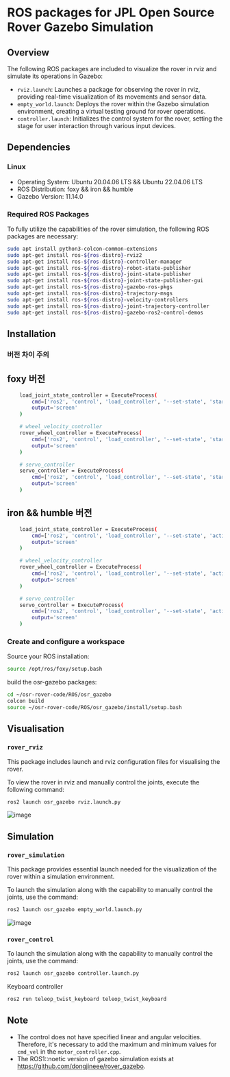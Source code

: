 # ROS packages for JPL Open Source Rover Gazebo Simulation

## Overview
The following ROS packages are included to visualize the rover in rviz and simulate its operations in Gazebo:

- `rviz.launch`: Launches a package for observing the rover in rviz, providing real-time visualization of its movements and sensor data.
- `empty_world.launch`: Deploys the rover within the Gazebo simulation environment, creating a virtual testing ground for rover operations.
- `controller.launch`: Initializes the control system for the rover, setting the stage for user interaction through various input devices.

## Dependencies

### Linux
- Operating System: Ubuntu 20.04.06 LTS &&  Ubuntu 22.04.06 LTS
- ROS Distribution: foxy && iron && humble
- Gazebo Version: 11.14.0

### Required ROS Packages
To fully utilize the capabilities of the rover simulation, the following ROS packages are necessary:

```bash
sudo apt install python3-colcon-common-extensions
sudo apt-get install ros-${ros-distro}-rviz2
sudo apt-get install ros-${ros-distro}-controller-manager
sudo apt-get install ros-${ros-distro}-robot-state-publisher
sudo apt-get install ros-${ros-distro}-joint-state-publisher
sudo apt-get install ros-${ros-distro}-joint-state-publisher-gui 
sudo apt-get install ros-${ros-distro}-gazebo-ros-pkgs
sudo apt-get install ros-${ros-distro}-trajectory-msgs
sudo apt-get install ros-${ros-distro}-velocity-controllers
sudo apt-get install ros-${ros-distro}-joint-trajectory-controller
sudo apt-get install ros-${ros-distro}-gazebo-ros2-control-demos
```

## Installation

### 버전 차이 주의 

## foxy 버전
```bash
    load_joint_state_controller = ExecuteProcess(
        cmd=['ros2', 'control', 'load_controller', '--set-state', 'start', 'joint_state_broadcaster'],
        output='screen'
    )

    # wheel_velocity_controller
    rover_wheel_controller = ExecuteProcess(
        cmd=['ros2', 'control', 'load_controller', '--set-state', 'start', 'wheel_controller'],
        output='screen'
    )

    # servo_controller
    servo_controller = ExecuteProcess(
        cmd=['ros2', 'control', 'load_controller', '--set-state', 'start', 'servo_controller'],
        output='screen'
    )
```

## iron && humble 버전
```bash
    load_joint_state_controller = ExecuteProcess(
        cmd=['ros2', 'control', 'load_controller', '--set-state', 'active', 'joint_state_broadcaster'],
        output='screen'
    )

    # wheel_velocity_controller
    rover_wheel_controller = ExecuteProcess(
        cmd=['ros2', 'control', 'load_controller', '--set-state', 'active', 'wheel_controller'],
        output='screen'
    )

    # servo_controller
    servo_controller = ExecuteProcess(
        cmd=['ros2', 'control', 'load_controller', '--set-state', 'active', 'servo_controller'],
        output='screen'
    )
```


### Create and configure a workspace
Source your ROS installation:
```bash
source /opt/ros/foxy/setup.bash
```
build the osr-gazebo packages:
```bash
cd ~/osr-rover-code/ROS/osr_gazebo
colcon build
source ~/osr-rover-code/ROS/osr_gazebo/install/setup.bash
```
## Visualisation

### `rover_rviz`

This package includes launch and rviz configuration files for visualising the rover.

To view the rover in rviz and manually control the joints, execute the following command:

```bash
ros2 launch osr_gazebo rviz.launch.py
```
![image](https://github.com/dongjineee/rover_gazebo/assets/150753899/f49548d0-8ecb-4b25-8ce6-bd643bb90b1a)

## Simulation

### `rover_simulation`

This package provides essential launch needed for the visualization of the rover within a simulation environment.

To launch the simulation along with the capability to manually control the joints, use the command:


```bash
ros2 launch osr_gazebo empty_world.launch.py
```
![image](https://github.com/dongjineee/rover_gazebo/assets/150753899/481e0aaf-6336-45e5-b138-49ee7df5e509)

### `rover_control`

To launch the simulation along with the capability to manually control the joints, use the command:
```bash
ros2 launch osr_gazebo controller.launch.py
```
Keyboard controller
```bash
ros2 run teleop_twist_keyboard teleop_twist_keyboard
```
## Note
- The control does not have specified linear and angular velocities. Therefore, it's necessary to add the maximum and minimum values for `cmd_vel` in the `motor_controller.cpp`.
- The ROS1::noetic version of gazebo simulation exists at https://github.com/dongjineee/rover_gazebo.

